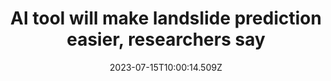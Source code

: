 ---
external: true
url: https://www.washingtonpost.com/science/2023/07/15/ai-landslide-disaster-prediction/
title: AI tool will make landslide prediction easier, researchers say
description: New artificial intelligence lets researchers learn more about which variables are more likely to tip an area from firm ground to landslide, a report says.
date: 2023-07-15T10:00:14.509Z
icon: https://superb-rose-sheep.faviconkit.com/www.washingtonpost.com/32
source: The Washington Post
---